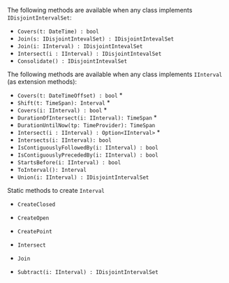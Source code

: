 The following methods are available when any class implements `IDisjointIntervalSet`:

- `Covers(t: DateTime) : bool`
- `Join(s: IDisjointIntevalSet) : IDisjointIntevalSet`
- `Join(i: IInterval) : IDisjointIntevalSet`
- `Intersect(i : IInterval) : IDisjointIntevalSet`
- `Consolidate() : IDisjointIntevalSet`

The following methods are available when any class implements `IInterval` (as extension methods):

- `Covers(t: DateTimeOffset) : bool` *
- `Shift(t: TimeSpan): Interval` *
- `Covers(i: IInterval) : bool` *
- `DurationOfIntersect(i: IInterval): TimeSpan` *
- `DurationUntilNow(tp: TimeProvider): TimeSpan`
- `Intersect(i : IInterval) : Option<IInterval>` *
- `Intersects(i: IInterval): bool`
- `IsContiguouslyFollowedBy(i: IInterval) : bool`
- `IsContiguouslyPrecededBy(i: IInterval) : bool`
- `StartsBefore(i: IInterval) : bool`
- `ToInterval(): Interval`
- `Union(i: IInterval) : IDisjointIntervalSet`

Static methods to create `Interval`

- `CreateClosed`
- `CreateOpen`
- `CreatePoint`

- `Intersect` 
- `Join`
- `Subtract(i: IInterval) : IDisjointIntervalSet`




